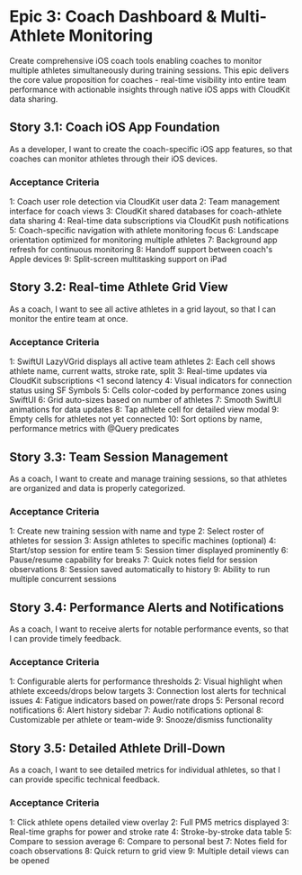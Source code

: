 # Epic 3: Coach Dashboard & Multi-Athlete Monitoring

Create comprehensive iOS coach tools enabling coaches to monitor multiple athletes simultaneously during training sessions. This epic delivers the core value proposition for coaches - real-time visibility into entire team performance with actionable insights through native iOS apps with CloudKit data sharing.

## Story 3.1: Coach iOS App Foundation

As a developer,
I want to create the coach-specific iOS app features,
so that coaches can monitor athletes through their iOS devices.

### Acceptance Criteria
1: Coach user role detection via CloudKit user data
2: Team management interface for coach views
3: CloudKit shared databases for coach-athlete data sharing
4: Real-time data subscriptions via CloudKit push notifications
5: Coach-specific navigation with athlete monitoring focus
6: Landscape orientation optimized for monitoring multiple athletes
7: Background app refresh for continuous monitoring
8: Handoff support between coach's Apple devices
9: Split-screen multitasking support on iPad

## Story 3.2: Real-time Athlete Grid View

As a coach,
I want to see all active athletes in a grid layout,
so that I can monitor the entire team at once.

### Acceptance Criteria
1: SwiftUI LazyVGrid displays all active team athletes
2: Each cell shows athlete name, current watts, stroke rate, split
3: Real-time updates via CloudKit subscriptions <1 second latency
4: Visual indicators for connection status using SF Symbols
5: Cells color-coded by performance zones using SwiftUI
6: Grid auto-sizes based on number of athletes
7: Smooth SwiftUI animations for data updates
8: Tap athlete cell for detailed view modal
9: Empty cells for athletes not yet connected
10: Sort options by name, performance metrics with @Query predicates

## Story 3.3: Team Session Management

As a coach,
I want to create and manage training sessions,
so that athletes are organized and data is properly categorized.

### Acceptance Criteria
1: Create new training session with name and type
2: Select roster of athletes for session
3: Assign athletes to specific machines (optional)
4: Start/stop session for entire team
5: Session timer displayed prominently
6: Pause/resume capability for breaks
7: Quick notes field for session observations
8: Session saved automatically to history
9: Ability to run multiple concurrent sessions

## Story 3.4: Performance Alerts and Notifications

As a coach,
I want to receive alerts for notable performance events,
so that I can provide timely feedback.

### Acceptance Criteria
1: Configurable alerts for performance thresholds
2: Visual highlight when athlete exceeds/drops below targets
3: Connection lost alerts for technical issues
4: Fatigue indicators based on power/rate drops
5: Personal record notifications
6: Alert history sidebar
7: Audio notifications optional
8: Customizable per athlete or team-wide
9: Snooze/dismiss functionality

## Story 3.5: Detailed Athlete Drill-Down

As a coach,
I want to see detailed metrics for individual athletes,
so that I can provide specific technical feedback.

### Acceptance Criteria
1: Click athlete opens detailed view overlay
2: Full PM5 metrics displayed
3: Real-time graphs for power and stroke rate
4: Stroke-by-stroke data table
5: Compare to session average
6: Compare to personal best
7: Notes field for coach observations
8: Quick return to grid view
9: Multiple detail views can be opened
